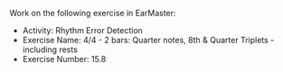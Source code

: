 Work on the following exercise in EarMaster:
- Activity: Rhythm Error Detection
- Exercise Name: 4/4 - 2 bars: Quarter notes, 8th & Quarter Triplets - including rests
- Exercise Number: 15.8
